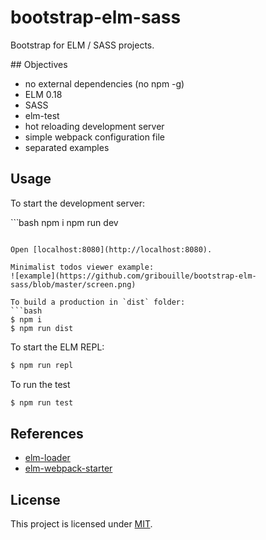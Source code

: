 # bootstrap-elm-sass
Bootstrap for ELM / SASS projects.

## Objectives
* no external dependencies (no npm -g)
* ELM 0.18
* SASS
* elm-test
* hot reloading development server
* simple webpack configuration file
* separated examples

## Usage

To start the development server:

``̀ bash
npm i
npm run dev
```

Open [localhost:8080](http://localhost:8080).

Minimalist todos viewer example:
![example](https://github.com/gribouille/bootstrap-elm-sass/blob/master/screen.png)

To build a production in `dist` folder:
``̀ bash
$ npm i
$ npm run dist
```

To start the ELM REPL:
```bash
$ npm run repl
```

To run the test
```bash
$ npm run test
```

## References
* [elm-loader](https://github.com/elm-community/elm-webpack-loader)
* [elm-webpack-starter](https://github.com/elm-community/elm-webpack-starter)

## License

This project is licensed under [MIT](https://github.com/gribouille/bootstrap-elm-sass/blob/master/LICENSE).